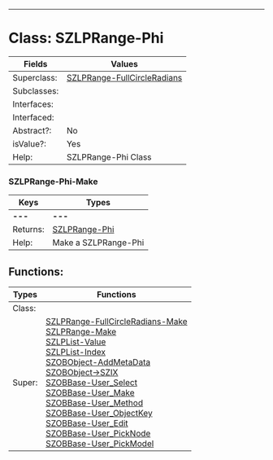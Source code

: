 ---------

# Class:	SZLPRange-Phi

| Fields | Values |
| --------- | --------- |
| Superclass: | [SZLPRange-FullCircleRadians](SZLPRange-FullCircleRadians.html) |
| Subclasses: |  |
| Interfaces: |  |
| Interfaced: |  |
| Abstract?: | No |
| isValue?: | Yes |
| Help: | SZLPRange-Phi Class |

### SZLPRange-Phi-Make

| Keys | Types |
| --------- | --------- |
| **---** | **---** |
| Returns: | [SZLPRange-Phi](SZLPRange-Phi.html) |
| Help: | Make a SZLPRange-Phi |


## Functions:

| Types | Functions |
| --------- | --------- |
| Class: |  |
| Super: | [SZLPRange-FullCircleRadians-Make](SZLPRange-FullCircleRadians.html) <br> [SZLPRange-Make](SZLPRange.html) <br> [SZLPList-Value](SZLPList.html) <br> [SZLPList-Index](SZLPList.html) <br> [SZOBObject-AddMetaData](SZOBObject.html) <br> [SZOBObject->SZIX](SZOBObject.html) <br> [SZOBBase-User_Select](SZOBBase.html) <br> [SZOBBase-User_Make](SZOBBase.html) <br> [SZOBBase-User_Method](SZOBBase.html) <br> [SZOBBase-User_ObjectKey](SZOBBase.html) <br> [SZOBBase-User_Edit](SZOBBase.html) <br> [SZOBBase-User_PickNode](SZOBBase.html) <br> [SZOBBase-User_PickModel](SZOBBase.html) |



